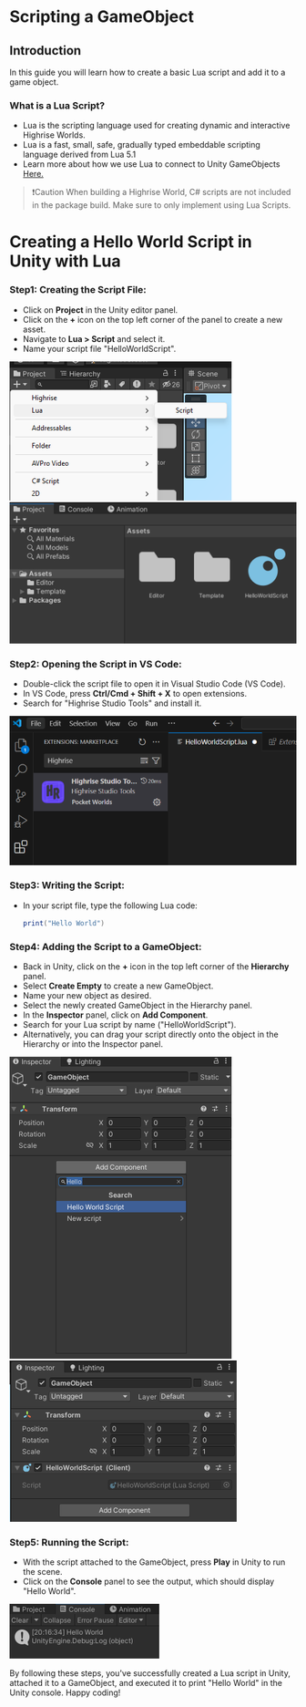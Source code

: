 # **Scripting a GameObject**

## **Introduction**
In this guide you will learn how to create a basic Lua script and add it to a game object.

### **What is a Lua Script?**
- Lua is the scripting language used for creating dynamic and interactive Highrise Worlds.
- Lua is a fast, small, safe, gradually typed embeddable scripting language derived from Lua 5.1
- Learn more about how we use Lua to connect to Unity GameObjects [Here.](https://create.highrise.game/learn/studio/api/classes/LuaBehaviour)

>❗️Caution
>When building a Highrise World, C# scripts are not included in the package build.
>Make sure to only implement using Lua Scripts.

# **Creating a Hello World Script in Unity with Lua**

### **Step1: Creating the Script File:**
   - Click on **Project** in the Unity editor panel.
   - Click on the **+** icon on the top left corner of the panel to create a new asset.
   - Navigate to **Lua > Script** and select it.
   - Name your script file "HelloWorldScript".

![Create-Script](/assets/learn/guides/studio/create-script.png) 
![New-Script](/assets/learn/guides/studio/new-script.png)

### **Step2: Opening the Script in VS Code:**
   - Double-click the script file to open it in Visual Studio Code (VS Code).
   - In VS Code, press **Ctrl/Cmd + Shift + X** to open extensions.
   - Search for "Highrise Studio Tools" and install it.

![Studio-Extension](/assets/learn/guides/studio/studio-ext.png)

### **Step3: Writing the Script:**
   - In your script file, type the following Lua code:
     ```lua
     print("Hello World")
     ```

### **Step4: Adding the Script to a GameObject:**
   - Back in Unity, click on the **+** icon in the top left corner of the **Hierarchy** panel.
   - Select **Create Empty** to create a new GameObject.
   - Name your new object as desired.
   - Select the newly created GameObject in the Hierarchy panel.
   - In the **Inspector** panel, click on **Add Component**.
   - Search for your Lua script by name ("HelloWorldScript").
   - Alternatively, you can drag your script directly onto the object in the Hierarchy or into the Inspector panel.

![Add-Script](/assets/learn/guides/studio/add-comp.png) 
![Added-Script](/assets/learn/guides/studio/added-comp.png)

### **Step5: Running the Script:**
   - With the script attached to the GameObject, press **Play** in Unity to run the scene.
   - Click on the **Console** panel to see the output, which should display "Hello World".

![Console-Output](/assets/learn/guides/studio/console-print.png)

By following these steps, you've successfully created a Lua script in Unity, attached it to a GameObject, and executed it to print "Hello World" in the Unity console. Happy coding!